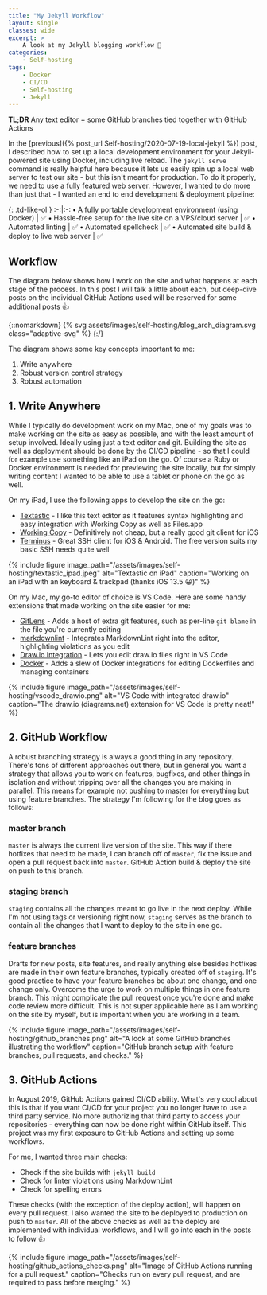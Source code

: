 ```yaml
---
title: "My Jekyll Workflow"
layout: single
classes: wide
excerpt: >
    A look at my Jekyll blogging workflow 📝
categories:
    - Self-hosting
tags:
    - Docker
    - CI/CD
    - Self-hosting
    - Jekyll
---
```


**TL;DR** Any text editor + some GitHub branches tied together with GitHub Actions

In the [previous]({% post_url Self-hosting/2020-07-19-local-jekyll %}) post, I described how to set up a local development environment for your Jekyll-powered site using Docker, including live reload. The `jekyll serve` command is really helpful here because it lets us easily spin up a local web server to test our site - but this isn't meant for production. To do it properly, we need to use a fully featured web server. However, I wanted to do more than just that - I wanted an end to end development & deployment pipeline:

{: .td-like-ol }
:-:|:-:
**•** A fully portable development environment (using Docker) | ✅
**•** Hassle-free setup for the live site on a VPS/cloud server | ✅
**•** Automated linting | ✅
**•** Automated spellcheck | ✅
**•** Automated site build & deploy to live web server | ✅

## Workflow

The diagram below shows how I work on the site and what happens at each stage of the process. In this post I will talk a little about each, but deep-dive posts on the individual GitHub Actions used will be reserved for some additional posts 👍

{::nomarkdown}
{% svg assets/images/self-hosting/blog_arch_diagram.svg class="adaptive-svg" %}
{:/}

The diagram shows some key concepts important to me:

1. Write anywhere
2. Robust version control strategy
3. Robust automation

## 1. Write Anywhere

While I typically do development work on my Mac, one of my goals was to make working on the site as easy as possible, and with the least amount of setup involved. Ideally using just a text editor and git. Building the site as well as deployment should be done by the CI/CD pipeline - so that I could for example use something like an iPad on the go. Of course a Ruby or Docker environment is needed for previewing the site locally, but for simply writing content I wanted to be able to use a tablet or phone on the go as well.

On my iPad, I use the following apps to develop the site on the go:

- [Textastic](https://www.textasticapp.com) - I like this text editor as it features syntax highlighting and easy integration with Working Copy as well as Files.app
- [Working Copy](https://workingcopyapp.com) - Definitively not cheap, but a really good git client for iOS
- [Terminus](https://termius.com) - Great SSH client for iOS & Android. The free version suits my basic SSH needs quite well

{% include figure image_path="/assets/images/self-hosting/textastic_ipad.jpeg" alt="Textastic on iPad" caption="Working on an iPad with an keyboard & trackpad (thanks iOS 13.5 😀)" %}

On my Mac, my go-to editor of choice is VS Code. Here are some handy extensions that made working on the site easier for me:

- [GitLens](https://marketplace.visualstudio.com/items?itemName=eamodio.gitlens) - Adds a host of extra git features, such as per-line `git blame` in the file you're currently editing
- [markdownlint](https://marketplace.visualstudio.com/items?itemName=DavidAnson.vscode-markdownlint) - Integrates MarkdownLint right into the editor, highlighting violations as you edit
- [Draw.io Integration](https://marketplace.visualstudio.com/items?itemName=hediet.vscode-drawio) - Lets you edit draw.io files right in VS Code
- [Docker](https://marketplace.visualstudio.com/items?itemName=ms-azuretools.vscode-docker) - Adds a slew of Docker integrations for editing Dockerfiles and managing containers

{% include figure image_path="/assets/images/self-hosting/vscode_drawio.png" alt="VS Code with integrated draw.io" caption="The draw.io (diagrams.net) extension for VS Code is pretty neat!" %}

## 2. GitHub Workflow

A robust branching strategy is always a good thing in any repository. There's tons of different approaches out there, but in general you want a strategy that allows you to work on features, bugfixes, and other things in isolation and without tripping over all the changes you are making in parallel. This means for example not pushing to master for everything but using feature branches. The strategy I'm following for the blog goes as follows:

### master branch

`master` is always the current live version of the site. This way if there hotfixes that need to be made, I can branch off of `master`, fix the issue and open a pull request back into `master`. GitHub Action build & deploy the site on push to this branch.

### staging branch

`staging` contains all the changes meant to go live in the next deploy. While I'm not using tags or versioning right now, `staging` serves as the branch to contain all the changes that I want to deploy to the site in one go.

### feature branches

Drafts for new posts, site features, and really anything else besides hotfixes are made in their own feature branches, typically created off of `staging`. It's good practice to have your feature branches be about one change, and one change only. Overcome the urge to work on multiple things in one feature branch. This might complicate the pull request once you're done and make code review more difficult. This is not super applicable here as I am working on the site by myself, but is important when you are working in a team.

{% include figure image_path="/assets/images/self-hosting/github_branches.png" alt="A look at some GitHub branches illustrating the workflow" caption="GitHub branch setup with feature branches, pull requests, and checks." %}

## 3. GitHub Actions

In August 2019, GitHub Actions gained CI/CD ability. What's very cool about this is that if you want CI/CD for your project you no longer have to use a third party service. No more authorizing that third party to access your repositories - everything can now be done right within GitHub itself. This project was my first exposure to GitHub Actions and setting up some workflows.

For me, I wanted three main checks:

- Check if the site builds with `jekyll build`
- Check for linter violations using MarkdownLint
- Check for spelling errors

These checks (with the exception of the deploy action), will happen on every pull request.
I also wanted the site to be deployed to production on push to `master`. All of the above checks as well as the deploy are implemented with individual workflows, and I will go into each in the posts to follow 👍

{% include figure image_path="/assets/images/self-hosting/github_actions_checks.png" alt="Image of GitHub Actions running for a pull request." caption="Checks run on every pull request, and are required to pass before merging." %}
